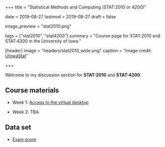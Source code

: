 +++
title = "Statistical Methods and Computing (STAT:2010 or 4200)"

date = 2019-08-27
lastmod = 2019-08-27
draft = false

image_preview = "stat2010.png"

tags = ["stat2010", "stat4200"]
summary = "Course page for STAT:2010 and STAT:4200 in the University of Iowa."

[header]
image = "headers/stat2010_wide.png"
caption = "Image credit: [UIowaStat](https://stat.uiowa.edu/)"

+++

Welcome to my discussion section for **STAT:2010** and **STAT:4200**.

## Course materials

- Week 1: <a href="https://theissaclee.com/post/stat2010-week1/" target="_self">Access to the virtual desktop</a>

- Week 2: TBA

## Data set

- [Exam score](https://raw.githubusercontent.com/issactoast/EnBlog/master/static/files/stat2010/examscore.csv)
